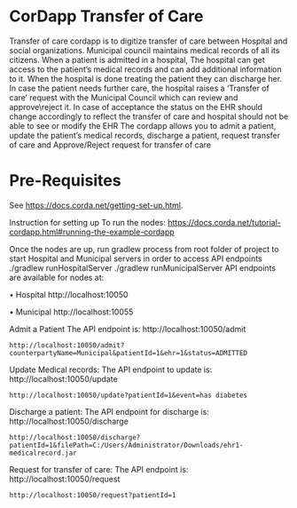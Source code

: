 
# CorDapp Transfer of Care

Transfer of care cordapp is to digitize transfer of care between Hospital and social organizations.
Municipal council maintains medical records of all its citizens. When a patient is admitted in a hospital,
The hospital can get access to the patient’s medical records and can add additional information to it. When the hospital is done treating the patient they can discharge her. In case the patient needs further care, the hospital raises a ‘Transfer of care’ request with the Municipal Council which can review and approve\reject it.
In case of acceptance the status on the EHR should change accordingly to reflect the transfer of care and hospital should not be able to see or modify the EHR 
The cordapp allows you to admit a patient, update the patient’s medical records, discharge a patient, request transfer of care and Approve/Reject request for transfer of care

# Pre-Requisites

See https://docs.corda.net/getting-set-up.html.

Instruction for setting up
To run the nodes:
https://docs.corda.net/tutorial-cordapp.html#running-the-example-cordapp

Once the nodes are up, run gradlew process from root folder of project to start Hospital and Municipal servers in order to access API endpoints 
./gradlew runHospitalServer
./gradlew runMunicipalServer
API endpoints are available for nodes at:

•	Hospital http://localhost:10050

•	Municipal http://localhost:10055

Admit a Patient
The API endpoint is: http://localhost:10050/admit

`http://localhost:10050/admit?counterpartyName=Municipal&patientId=1&ehr=1&status=ADMITTED`

Update Medical records:
The API endpoint to update is: http://localhost:10050/update

`http://localhost:10050/update?patientId=1&event=has diabetes`

Discharge a patient:
The API endpoint for discharge is: http://localhost:10050/discharge

`http://localhost:10050/discharge?patientId=1&filePath=C:/Users/Administrator/Downloads/ehr1-medicalrecord.jar`

Request for transfer of care:
The API endpoint is: http://localhost:10050/request

`http://localhost:10050/request?patientId=1`


